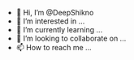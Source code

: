 - 👋 Hi, I’m @DeepShikno
- 👀 I’m interested in ...
- 🌱 I’m currently learning ...
- 💞️ I’m looking to collaborate on ...
- 📫 How to reach me ...

<!---
DeepShikno/DeepShikno is a ✨ special ✨ repository because its `README.md` (this file) appears on your GitHub profile.
You can click the Preview link to take a look at your changes.
--->
